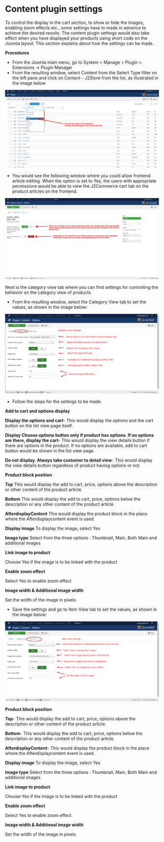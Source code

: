 # Content plugin settings

To control the display in the cart section, to show or hide the images, enabling zoom effects etc., some settings have to made in advance to achieve the desired results. The content plugin settings would also take effect when you have displayed your products using short code on the Joomla layout. This section explains about how the settings can be made.

**Procedures**

* From the Joomla main menu, go to System > Manage > Plugin > Extensions -> Plugin Manager
* From the resulting window, select Content from the Select Type filter on the left pane and click on Content - J2Store from the list, as illustrated in the image below

![Contentplugin-contentfilter](https://raw.githubusercontent.com/j2store/doc-images/master/set-up/Content%20plugin%20settings/setup-contentplugin-contentfilter.png)

* You would see the following window where you could allow frontend article editing. When the option is set to Yes, the users with appropriate permissions would be able to view the J2Commerce cart tab on the product articles on the frontend.

![Contentplugin-frontendediting](https://raw.githubusercontent.com/j2store/doc-images/master/set-up/Content%20plugin%20settings/setup-contentplugin-frontendediting.png)

Next is the category view tab where you can find settings for controlling the behavior on the category view of products.

* From the resulting window, select the Category View tab to set the values, as shown in the image below:

![Contentplugin-categoryview](https://raw.githubusercontent.com/j2store/doc-images/master/set-up/Content%20plugin%20settings/setup-contentplugin-categoryview.png)

* Follow the steps for the settings to be made:

**Add to cart and options display**

**Display the options and cart**- This would display the options and the cart button on the list view page itself.

**Display Choose options button only if product has options. If no options are there, display the cart**- This would display the view details button if there are options in the product. If no options are available, add to cart button would be shown in the list view page.

**Do not display. Always take customer to detail view**- This would display the view details button regardless of product having options or not.

**Product block position**

**Top** This would display the add to cart, price, options above the description or other content of the product article.

**Bottom** This would display the add to cart, price, options below the description or any other content of the product article.

**AfterdisplayContent** This would display the product block in the place where the Afterdisplaycontent event is used.

**Display image** To display the image, select Yes

**Image type** Select from the three options : Thumbnail, Main, Both Main and additional images

**Link image to product**

Choose Yes if the image is to be linked with the product

**Enable zoom effect**

Select Yes to enable zoom effect

**Image width & Additional image width**

Set the width of the image in pixels

* Save the settings and go to Item View tab to set the values, as shown in the image below:

![Setup-contentplugin-itemview](https://raw.githubusercontent.com/j2store/doc-images/master/set-up/Content%20plugin%20settings/setup-contentplugin-itemview.png)

**Product block position**

**Top**- This would display the add to cart, price, options above the description or other content of the product article.

**Bottom**- This would display the add to cart, price, options below the description or any other content of the product article.

**AfterdisplayContent**- This would display the product block in the place where the Afterdisplaycontent event is used.

**Display image** To display the image, select Yes

**Image type** Select from the three options : Thumbnail, Main, Both Main and additional images

**Link image to product**

Choose Yes if the image is to be linked with the product

**Enable zoom effect**

Select Yes to enable zoom effect

**Image width & Additional image width**

Set the width of the image in pixels
